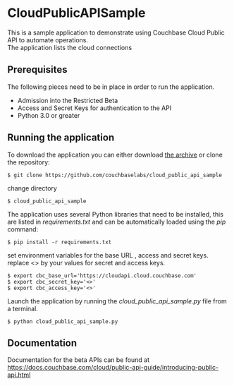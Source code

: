 # CloudPublicAPISample
This is a sample application to demonstrate using Couchbase Cloud Public API to automate operations.  
The application lists the cloud connections


## Prerequisites
The following pieces need to be in place in order to run the application.

* Admission into the Restricted Beta
* Access and Secret Keys for authentication to the API
* Python 3.0 or greater


## Running the application
To download the application you can either download [the archive](https://github.com/couchbaselabs/cloud_public_api_sample) or clone the repository:

```
$ git clone https://github.com/couchbaselabs/cloud_public_api_sample
```

change directory
```
$ cloud_public_api_sample
```


The application uses several Python libraries that need to be installed, this are listed in _requirements.txt_ and can be automatically loaded using the _pip_ command:
```
$ pip install -r requirements.txt
```

set environment variables for the base URL , access and secret keys.
replace <> by your values for secret and access keys.

```
$ export cbc_base_url='https://cloudapi.cloud.couchbase.com'
$ export cbc_secret_key='<>'
$ export cbc_access_key='<>'
```

Launch the application by running the _cloud_public_api_sample.py_ file from a terminal.
 
```
$ python cloud_public_api_sample.py
```
## Documentation
Documentation for the beta APIs can be found at https://docs.couchbase.com/cloud/public-api-guide/introducing-public-api.html 
